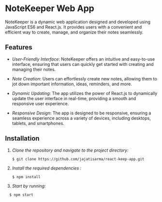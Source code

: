 # NoteKeeper Web App
NoteKeeper is a dynamic web application designed and developed using JavaScript ES6 and React.js. It provides users with a convenient and efficient way to create, manage, and organize their notes seamlessly.

## Features

- *User-Friendly Interface*: NoteKeeper offers an intuitive and easy-to-use interface, ensuring that users can quickly get started with creating and managing their notes.

- *Note Creation*: Users can effortlessly create new notes, allowing them to jot down important information, ideas, reminders, and more.

- *Dynamic Updating*: The app utilizes the power of React.js to dynamically update the user interface in real-time, providing a smooth and responsive user experience.

- *Responsive Design*: The app is designed to be responsive, ensuring a seamless experience across a variety of devices, including desktops, tablets, and smartphones.

## Installation 


1. *Clone the repository and navigate to the project directory:*
   ```
   $ git clone https://github.com/jajatisarma/react-keep-app.git
   ```
2. *Install the required dependencies :*
   ```
   $ npm install
   ```
3. *Start by running:*
 ```
   $ npm start
   ```
